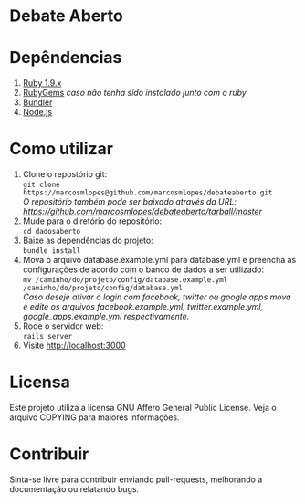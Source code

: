# Debate Aberto

# Depêndencias
1. [Ruby 1.9.x](http://ruby-lang.org)
2. [RubyGems](http://rubygems.org/pages/download) *caso não tenha sido instalado junto com o ruby*
3. [Bundler](http://gembundler.com/)
4. [Node.js](http://nodejs.org/)

# Como utilizar
1. Clone o repostório git:  
  `git clone https://marcosmlopes@github.com/marcosmlopes/debateaberto.git`  
  *O repositório também pode ser baixado através da URL: <https://github.com/marcosmlopes/debateaberto/tarball/master>*
2. Mude para o diretório do repositório:  
  `cd dadosaberto`
3. Baixe as dependências do projeto:  
  `bundle install`
4. Mova o arquivo database.example.yml para database.yml e preencha as configurações de acordo com o banco de dados a ser utilizado:  
  `mv /caminho/do/projeto/config/database.example.yml /caminho/do/projeto/config/database.yml`  
  *Caso deseje ativar o login com facebook, twitter ou google apps mova e edite os arquivos facebook.example.yml, twitter.example.yml, google_apps.example.yml respectivamente.*
6. Rode o servidor web:  
  `rails server`
7. Visite <http://localhost:3000>

# Licensa
Este projeto utiliza a licensa GNU Affero General Public License. Veja o arquivo COPYING para maiores informações.

# Contribuir
Sinta-se livre para contribuir enviando pull-requests, melhorando a documentação ou relatando bugs.
